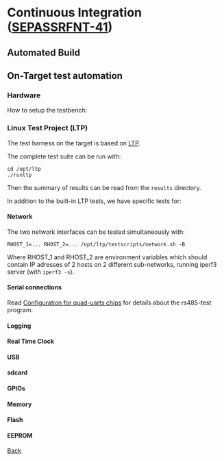 # Continuous Integration ([SEPASSRFNT-41](https://jira.open-groupe.com/browse/SEPASSRFNT-41))

## Automated Build


## On-Target test automation

### Hardware
How to setup the testbench:
<TODO>

### Linux Test Project (LTP)
The test harness on the target is based on [LTP](https://github.com/linux-test-project/ltp).

The complete test suite can be run with:
```
cd /opt/ltp
./runltp
```

Then the summary of results can be read from the `results` directory.

In addition to the built-in LTP tests, we have specific tests for:

#### Network
The two network interfaces can be tested simultaneously with:
```
RHOST_1=... RHOST_2=... /opt/ltp/testscripts/network.sh -B
```
Where RHOST_1 and RHOST_2 are environment variables which should contain IP adresses of 2 hosts on 2 different sub-networks, running iperf3 server (with `iperf3 -s`).

#### Serial connections
Read [Configuration for quad-uarts chips](SEPASSRFNT-64-uarts.md) for details about the rs485-test program.

#### Logging

#### Real Time Clock

#### USB

#### sdcard

#### GPIOs

#### Memory

#### Flash

#### EEPROM

[Back](toc.md)

